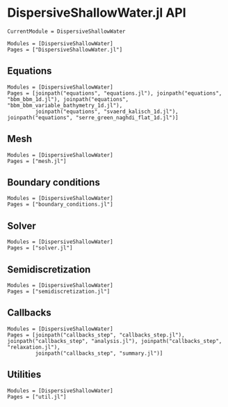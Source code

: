 # DispersiveShallowWater.jl API

```@meta
CurrentModule = DispersiveShallowWater
```

```@autodocs
Modules = [DispersiveShallowWater]
Pages = ["DispersiveShallowWater.jl"]
```

## Equations

```@autodocs
Modules = [DispersiveShallowWater]
Pages = [joinpath("equations", "equations.jl"), joinpath("equations", "bbm_bbm_1d.jl"), joinpath("equations", "bbm_bbm_variable_bathymetry_1d.jl"),
         joinpath("equations", "svaerd_kalisch_1d.jl"), joinpath("equations", "serre_green_naghdi_flat_1d.jl")]
```

## Mesh

```@autodocs
Modules = [DispersiveShallowWater]
Pages = ["mesh.jl"]
```

## Boundary conditions

```@autodocs
Modules = [DispersiveShallowWater]
Pages = ["boundary_conditions.jl"]
```

## Solver

```@autodocs
Modules = [DispersiveShallowWater]
Pages = ["solver.jl"]
```

## Semidiscretization

```@autodocs
Modules = [DispersiveShallowWater]
Pages = ["semidiscretization.jl"]
```

## Callbacks

```@autodocs
Modules = [DispersiveShallowWater]
Pages = [joinpath("callbacks_step", "callbacks_step.jl"), joinpath("callbacks_step", "analysis.jl"), joinpath("callbacks_step", "relaxation.jl"),
         joinpath("callbacks_step", "summary.jl")]
```

## Utilities

```@autodocs
Modules = [DispersiveShallowWater]
Pages = ["util.jl"]
```
